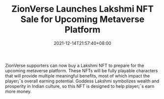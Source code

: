 ﻿---
title: "ZionVerse Launches Lakshmi NFT Sale for Upcoming Metaverse Platform"
date: 2021-12-14T21:57:40+08:00
lastmod: 2021-12-14T16:45:40+08:00
draft: false
authors: ["Kirstyn"]
description: "ZionVerse supporters can now buy a Lakshmi NFT to prepare for the upcoming metaverse platform. These NFTs will be fully playable characters that will provide multiple meaningful benefits, most of which impact the player¡¯s overall earning potential. Goddess Lakshmi symbolizes wealth and prosperity in Indian culture, so this NFT is designed to help player¡¯s earn more money."
featuredImage: "zionverse-launches-lakshmi-nft-sale-for-upcoming-metaverse-platform.png"
tags: ["Virtual World","Play to Earn"]
categories: ["news"]
news: ["Virtual World"]
weight: 
lightgallery: true
pinned: false
recommend: false
recommend1: false
---

ZionVerse supporters can now buy a Lakshmi NFT to prepare for the upcoming metaverse platform. These NFTs will be fully playable characters that will provide multiple meaningful benefits, most of which impact the player¡¯s overall earning potential. Goddess Lakshmi symbolizes wealth and prosperity in Indian culture, so this NFT is designed to help player¡¯s earn more money.

<!--more-->

